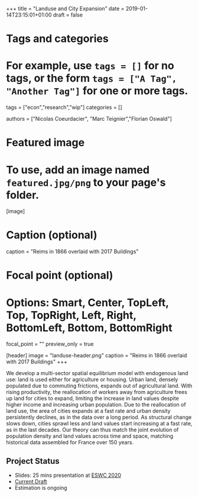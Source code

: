 +++
title = "Landuse and City Expansion"
date = 2019-01-14T23:15:01+01:00
draft = false

# Tags and categories
# For example, use `tags = []` for no tags, or the form `tags = ["A Tag", "Another Tag"]` for one or more tags.
tags = ["econ","research","wip"]
categories = []


authors = ["Nicolas Coeurdacier", "Marc Teignier","Florian Oswald"]

# Featured image
# To use, add an image named `featured.jpg/png` to your page's folder. 
[image]
  # Caption (optional)
  caption = "Reims in 1866 overlaid with 2017 Buildings"

  # Focal point (optional)
  # Options: Smart, Center, TopLeft, Top, TopRight, Left, Right, BottomLeft, Bottom, BottomRight
 focal_point = ""
 preview_only = true

[header]
  image = "landuse-header.png"
  caption = "Reims in 1866 overlaid with 2017 Buildings"
+++

We develop a multi-sector spatial equilibrium model with endogenous land use: land is used either for agriculture or housing. Urban land, densely populated due to commuting frictions, expands out of agricultural land. With rising productivity, the reallocation of workers away from agriculture frees up land for cities to expand, limiting the increase in land values despite higher income and increasing urban population. Due to the reallocation of land use, the area of cities expands at a fast rate and urban density persistently declines, as in the data over a long period. As structural change slows down, cities sprawl less and land values start increasing at a fast rate, as in the last decades. Our theory can thus match the joint evolution of population density and land values across time and space, matching historical data assembled for France over 150 years.


## Project Status

- Slides: 25 mins presentation at [ESWC 2020](/pdf/landuse-eswc.pdf)
- [Current Draft](/pdf/landuse-draft.pdf)
- Estimation is ongoing